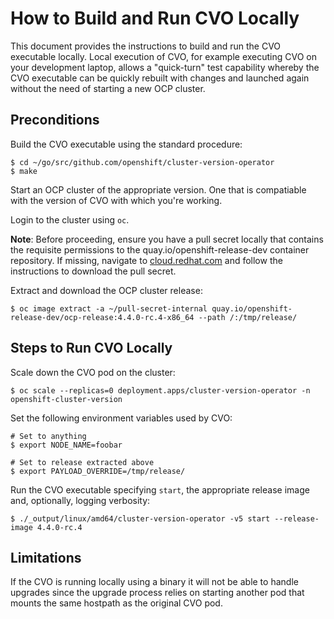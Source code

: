 # How to Build and Run CVO Locally

This document provides the instructions to build and run the CVO executable locally. Local execution of CVO, for example executing CVO on your development laptop, allows a "quick-turn" test capability whereby the CVO executable can be quickly rebuilt with changes and launched again without the need of starting a new OCP cluster.

## Preconditions

Build the CVO executable using the standard procedure:

```console
$ cd ~/go/src/github.com/openshift/cluster-version-operator
$ make
```

Start an OCP cluster of the appropriate version. One that is compatiable with the version of CVO with which you're working.

Login to the cluster using `oc`.

**Note**: Before proceeding, ensure you have a pull secret locally that contains the requisite permissions to the quay.io/openshift-release-dev container repository. If missing, navigate to [cloud.redhat.com][pull-secret] and follow the instructions to download the pull secret.

Extract and download the OCP cluster release:

```console
$ oc image extract -a ~/pull-secret-internal quay.io/openshift-release-dev/ocp-release:4.4.0-rc.4-x86_64 --path /:/tmp/release/
```

## Steps to Run CVO Locally

Scale down the CVO pod on the cluster:

```console
$ oc scale --replicas=0 deployment.apps/cluster-version-operator -n openshift-cluster-version
```

Set the following environment variables used by CVO:

```console
# Set to anything
$ export NODE_NAME=foobar

# Set to release extracted above
$ export PAYLOAD_OVERRIDE=/tmp/release/
```

Run the CVO executable specifying `start`, the appropriate release image and, optionally, logging verbosity:

```console
$ ./_output/linux/amd64/cluster-version-operator -v5 start --release-image 4.4.0-rc.4
```

## Limitations

If the CVO is running locally using a binary it will not be able to handle upgrades since the upgrade process relies on starting another pod that mounts the same hostpath as the original CVO pod.

[pull-secret]: <https://cloud.redhat.com/openshift/install/pull-secret>
